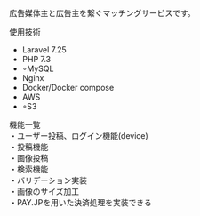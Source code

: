 広告媒体主と広告主を繋ぐマッチングサービスです。

使用技術
* Laravel 7.25
* PHP 7.3
* ◦MySQL
* Nginx 
* Docker/Docker compose
* AWS
* ◦S3


機能一覧<br>
・ユーザー投稿、ログイン機能(device)<br>
・投稿機能<br>
・画像投稿<br>
・検索機能<br>
・バリデーション実装<br>
・画像のサイズ加工<br>
・PAY.JPを用いた決済処理を実装できる<br>
